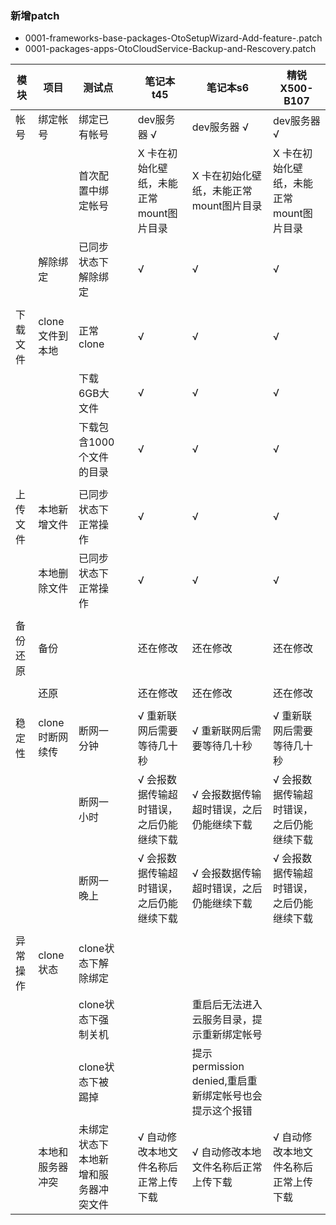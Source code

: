 ### 新增patch
- 0001-frameworks-base-packages-OtoSetupWizard-Add-feature-.patch
- 0001-packages-apps-OtoCloudService-Backup-and-Rescovery.patch

|模块|项目|测试点||笔记本t45|笔记本s6|精锐X500-B107|
|-----|-----|-----|-----|-----|-----|-----|
|帐号|绑定帐号|绑定已有帐号||dev服务器 √|dev服务器 √|dev服务器 √|
|||首次配置中绑定帐号||X 卡在初始化壁纸，未能正常mount图片目录|X 卡在初始化壁纸，未能正常mount图片目录|X 卡在初始化壁纸，未能正常mount图片目录|
||解除绑定|已同步状态下解除绑定||√|√|√|
|||||||||
|下载文件|clone文件到本地|正常clone||√|√|√|
|||下载6GB大文件||√|√|√|
|||下载包含1000个文件的目录||√|√|√|
|||||||||
|上传文件|本地新增文件|已同步状态下正常操作||√|√|√|
||本地删除文件|已同步状态下正常操作||√|√|√|
|||||||||
|备份还原|备份|||还在修改|还在修改|还在修改|
||||||||
||还原|||还在修改|还在修改|还在修改|
|||||||||
|稳定性|clone时断网续传|断网一分钟||√ 重新联网后需要等待几十秒|√ 重新联网后需要等待几十秒|√ 重新联网后需要等待几十秒|
|||断网一小时||√ 会报数据传输超时错误，之后仍能继续下载|√ 会报数据传输超时错误，之后仍能继续下载|√ 会报数据传输超时错误，之后仍能继续下载|
|||断网一晚上||√ 会报数据传输超时错误，之后仍能继续下载|√ 会报数据传输超时错误，之后仍能继续下载|√ 会报数据传输超时错误，之后仍能继续下载|
|||||||||
|异常操作|clone状态|clone状态下解除绑定|||||
|||clone状态下强制关机|||重启后无法进入云服务目录，提示重新绑定帐号||
|||clone状态下被踢掉|||提示permission denied,重启重新绑定帐号也会提示这个报错||
||本地和服务器冲突|未绑定状态下本地新增和服务器冲突文件||√ 自动修改本地文件名称后正常上传下载|√ 自动修改本地文件名称后正常上传下载|√ 自动修改本地文件名称后正常上传下载|
